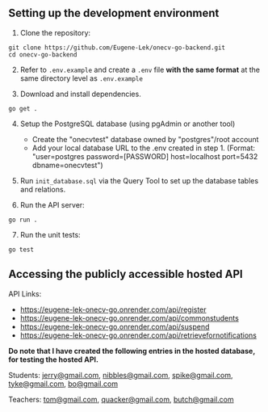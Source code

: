 ## Setting up the development environment
1. Clone the repository:
```
git clone https://github.com/Eugene-Lek/onecv-go-backend.git
cd onecv-go-backend
```

2. Refer to `.env.example` and create a `.env` file **with the same format** at the same directory level
as `.env.example`

3. Download and install dependencies.
```
go get .
```

4. Setup the PostgreSQL database (using pgAdmin or another tool)
   * Create the "onecvtest" database owned by "postgres"/root account
   * Add your local database URL to the .env created in step 1. 
   (Format: "user=postgres password=[PASSWORD] host=localhost port=5432 dbname=onecvtest")

5. Run `init_database.sql` via the Query Tool to set up the database tables and relations.

6. Run the API server:
```
go run .
```

7. Run the unit tests:
```
go test
```

## Accessing the publicly accessible hosted API
API Links:
* https://eugene-lek-onecv-go.onrender.com/api/register
* https://eugene-lek-onecv-go.onrender.com/api/commonstudents
* https://eugene-lek-onecv-go.onrender.com/api/suspend
* https://eugene-lek-onecv-go.onrender.com/api/retrievefornotifications

**Do note that I have created the following entries in the hosted database, for testing the hosted API.**

Students:
jerry@gmail.com,
nibbles@gmail.com,
spike@gmail.com,
tyke@gmail.com,
bo@gmail.com

Teachers:
tom@gmail.com,
quacker@gmail.com,
butch@gmail.com
